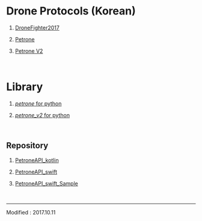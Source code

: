 
# Drone Protocols (Korean)

1. [DroneFighter2017](/documents/kr/products/dronefighter2017/protocol/)

2. [Petrone](/documents/kr/products/petrone/protocol/)

3. [Petrone V2](/documents/kr/products/petrone_v2/protocol/)


<br>


# Library

1. [*petrone* for python](/documents/kr/products/petrone/library/python/petrone/)

2. [*petrone_v2* for python](/documents/kr/products/petrone_v2/library/python/petrone_v2/)


<br>


## Repository

1. [PetroneAPI_kotlin](https://github.com/petrone/PetroneAPI_kotlin)

2. [PetroneAPI_swift](https://github.com/petrone/PetroneAPI_swift)

3. [PetroneAPI_swift_Sample](https://github.com/petrone/PetroneAPI_swift_Sample)


<br>

---

Modified : 2017.10.11